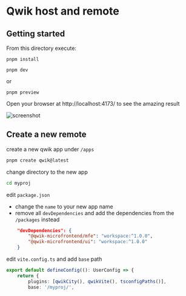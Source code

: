 # Qwik host and remote

## Getting started

From this directory execute:

```shell
pnpm install
```

```shell
pnpm dev
```

or

```shell
pnpm preview
```

Open your browser at http://localhost:4173/ to see the amazing result

![screenshot](docs/screenshot.png)


## Create a new remote

create a new qwik app under `/apps`
```sh
pnpm create qwik@latest
````

change directory to the new app
```sh
cd myproj
```

edit `package.json`
- change the `name` to your new app name
- remove all `devDependencies` and add the dependencies from the `/packages` instead
```json
	"devDependencies": {
		"@qwik-microfrontend/mfe": "workspace:^1.0.0",
		"@qwik-microfrontend/ui": "workspace:^1.0.0"
	}
```

edit `vite.config.ts` and add `base` path
```ts
export default defineConfig((): UserConfig => {
	return {
		plugins: [qwikCity(), qwikVite(), tsconfigPaths()],
		base: '/myproj/',
```